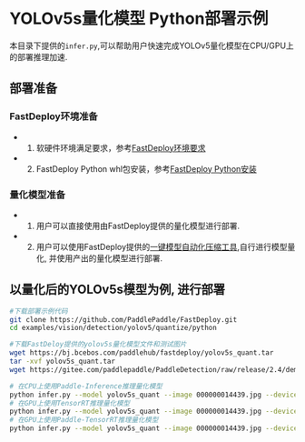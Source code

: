 # YOLOv5s量化模型 Python部署示例
本目录下提供的`infer.py`,可以帮助用户快速完成YOLOv5量化模型在CPU/GPU上的部署推理加速.

## 部署准备
### FastDeploy环境准备
- 1. 软硬件环境满足要求，参考[FastDeploy环境要求](../../../../../../docs/cn/build_and_install/download_prebuilt_libraries.md)  
- 2. FastDeploy Python whl包安装，参考[FastDeploy Python安装](../../../../../../docs/cn/build_and_install/download_prebuilt_libraries.md)

### 量化模型准备
- 1. 用户可以直接使用由FastDeploy提供的量化模型进行部署.
- 2. 用户可以使用FastDeploy提供的[一键模型自动化压缩工具](../../../../../../tools/auto_compression/),自行进行模型量化, 并使用产出的量化模型进行部署.


## 以量化后的YOLOv5s模型为例, 进行部署
```bash
#下载部署示例代码
git clone https://github.com/PaddlePaddle/FastDeploy.git
cd examples/vision/detection/yolov5/quantize/python

#下载FastDeloy提供的yolov5s量化模型文件和测试图片
wget https://bj.bcebos.com/paddlehub/fastdeploy/yolov5s_quant.tar
tar -xvf yolov5s_quant.tar
wget https://gitee.com/paddlepaddle/PaddleDetection/raw/release/2.4/demo/000000014439.jpg

# 在CPU上使用Paddle-Inference推理量化模型
python infer.py --model yolov5s_quant --image 000000014439.jpg --device cpu --backend paddle
# 在GPU上使用TensorRT推理量化模型
python infer.py --model yolov5s_quant --image 000000014439.jpg --device gpu --backend trt
# 在GPU上使用Paddle-TensorRT推理量化模型
python infer.py --model yolov5s_quant --image 000000014439.jpg --device gpu --backend pptrt
```

